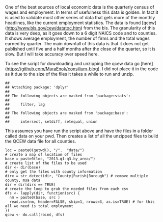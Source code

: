 One of the best sources of local economic data is the quarterly census
of wages and employment. In terms of usefulness this data is golden. In
fact it is used to validate most other series of data that gets more of
the monthly headlines, like the current employment statistics. The data
is found [qcew] (<http://www.bls.gov/cew/datatoc.htm>) from the bls. The
granularity of this data is very deep, as it goes down to a 6 digit
NAICS code and to counties. It shows average employment, the number of
firms and the total wages earned by quarter. The main downfall of this
data is that it does not get published until five and a half months
after the close of the quarter, so it is slow. But I will take accuracy
over speed here.

To see the script for downloading and unzipping the qcew data go [here]
(<https://github.com/MuraEnok/consilium-blog>). I did not place it in
the code as it due to the size of the files it takes a while to run and
unzip.

    ## 
    ## Attaching package: 'dplyr'
    ## 
    ## The following objects are masked from 'package:stats':
    ## 
    ##     filter, lag
    ## 
    ## The following objects are masked from 'package:base':
    ## 
    ##     intersect, setdiff, setequal, union

This assumes you have run the script above and have the files in a
folder called data on your pwd. Then creates a list of all the unzipped
files to build the QCEW data file for all counties.

    loc = paste0(getwd(), "/",  "data/")
    # create a map of location of files
    base = paste0(loc, "2013.q1-q3.by_area/")
    # create list of the files to be used
    dir <- dir(base)
    # only get the files with county information
    dirx = str_detect(dir, "County|Parish|Borough") # remove multiple county, msa data
    dir = dir[dirx == TRUE]
    # create the loop to grab the needed files from each csv
    dfs <- lapply(dir, function(src) {
      nm = paste0(base, src )
      read.csv(nm, header=FALSE, skip=1, nrows=3, as.is=TRUE) # for this all we need is total employment
    })
    qcew <- do.call(rbind, dfs)
